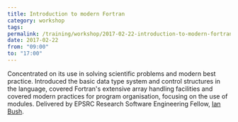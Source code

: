 ```yaml
---
title: Introduction to modern Fortran
category: workshop
tags:
permalink: /training/workshop/2017-02-22-introduction-to-modern-fortran/
date: 2017-02-22
from: "09:00"
to: "17:00"
---
```


Concentrated on its use in solving scientific problems and modern best practice. Introduced the basic data type system and control structures in the language, covered Fortran's extensive array handling facilities and covered modern practices for program organisation, focusing on the use of modules.  Delivered by EPSRC Research Software Engineering Fellow, [Ian Bush](http://www.walkingrandomly.com/?p=6006).
